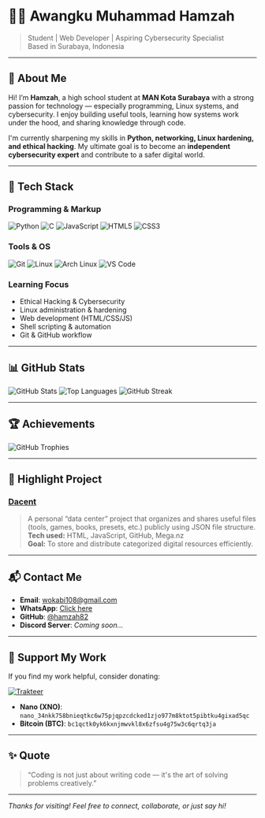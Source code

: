 # 👨‍💻 Awangku Muhammad Hamzah

> Student | Web Developer | Aspiring Cybersecurity Specialist  
> Based in Surabaya, Indonesia

---

## 🧠 About Me

Hi! I’m **Hamzah**, a high school student at **MAN Kota Surabaya** with a strong passion for technology — especially programming, Linux systems, and cybersecurity. I enjoy building useful tools, learning how systems work under the hood, and sharing knowledge through code.  

I'm currently sharpening my skills in **Python, networking, Linux hardening, and ethical hacking**. My ultimate goal is to become an **independent cybersecurity expert** and contribute to a safer digital world.

---

## 🧰 Tech Stack

### Programming & Markup
![Python](https://img.shields.io/badge/Python-3776AB?style=for-the-badge&logo=python&logoColor=white)
![C](https://img.shields.io/badge/C-00599C?style=for-the-badge&logo=c&logoColor=white)
![JavaScript](https://img.shields.io/badge/JavaScript-F7DF1E?style=for-the-badge&logo=javascript&logoColor=black)
![HTML5](https://img.shields.io/badge/HTML5-E34F26?style=for-the-badge&logo=html5&logoColor=white)
![CSS3](https://img.shields.io/badge/CSS3-1572B6?style=for-the-badge&logo=css3&logoColor=white)

### Tools & OS
![Git](https://img.shields.io/badge/Git-F05032?style=for-the-badge&logo=git&logoColor=white)
![Linux](https://img.shields.io/badge/Linux-FCC624?style=for-the-badge&logo=linux&logoColor=black)
![Arch Linux](https://img.shields.io/badge/Arch_Linux-1793D1?style=for-the-badge&logo=arch-linux&logoColor=white)
![VS Code](https://img.shields.io/badge/VS%20Code-007ACC?style=for-the-badge&logo=visual-studio-code&logoColor=white)

### Learning Focus
- Ethical Hacking & Cybersecurity
- Linux administration & hardening
- Web development (HTML/CSS/JS)
- Shell scripting & automation
- Git & GitHub workflow

---

## 📊 GitHub Stats

![GitHub Stats](https://github-readme-stats.vercel.app/api?username=hamzah82&show_icons=true&theme=tokyonight&hide_border=true)
![Top Languages](https://github-readme-stats.vercel.app/api/top-langs/?username=hamzah82&layout=compact&theme=tokyonight&hide_border=true)
![GitHub Streak](https://github-readme-streak-stats.herokuapp.com/?user=hamzah82&theme=tokyonight&hide_border=true)

---

## 🏆 Achievements

![GitHub Trophies](https://github-profile-trophy.vercel.app/?username=hamzah82&theme=onedark&no-frame=true&column=4)

---

## 📁 Highlight Project

### [Dacent](https://dacent.vercel.app)
> A personal “data center” project that organizes and shares useful files (tools, games, books, presets, etc.) publicly using JSON file structure.  
**Tech used:** HTML, JavaScript, GitHub, Mega.nz  
**Goal:** To store and distribute categorized digital resources efficiently.

---

## 📬 Contact Me

- **Email**: [wokabi108@gmail.com](mailto:wokabi108@gmail.com)  
- **WhatsApp**: [Click here](https://wa.me/6289516624077)  
- **GitHub**: [@hamzah82](https://github.com/hamzah82)  
- **Discord Server**: *Coming soon…*

---

## 💸 Support My Work

If you find my work helpful, consider donating:

[![Trakteer](https://img.shields.io/badge/Donate-Trakteer-red?style=for-the-badge&logo=ko-fi&logoColor=white)](https://trakteer.id/woka/tip)

- **Nano (XNO)**: `nano_34nkk758bnieqtkc6w75pjqpzcdcked1zjo977m8ktot5pibtku4gixad5qc`  
- **Bitcoin (BTC)**: `bc1qctk0yk6kxnjmwvkl8x6zfsu4g75w3c6qrtq3ja`

---

## ✨ Quote

> “Coding is not just about writing code — it's the art of solving problems creatively.”  

---

*Thanks for visiting! Feel free to connect, collaborate, or just say hi!*
